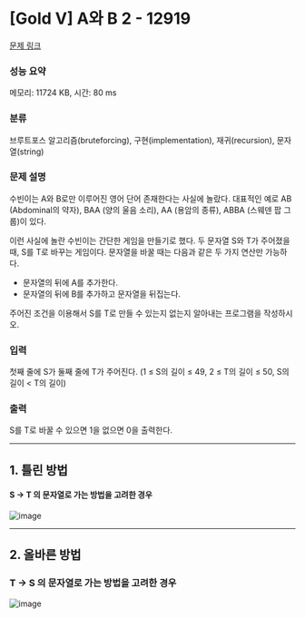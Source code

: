 # [Gold V] A와 B 2 - 12919 

[문제 링크](https://www.acmicpc.net/problem/12919) 

### 성능 요약

메모리: 11724 KB, 시간: 80 ms

### 분류

브루트포스 알고리즘(bruteforcing), 구현(implementation), 재귀(recursion), 문자열(string)

### 문제 설명

<p>수빈이는 A와 B로만 이루어진 영어 단어 존재한다는 사실에 놀랐다. 대표적인 예로 AB (Abdominal의 약자), BAA (양의 울음 소리), AA (용암의 종류), ABBA (스웨덴 팝 그룹)이 있다.</p>

<p>이런 사실에 놀란 수빈이는 간단한 게임을 만들기로 했다. 두 문자열 S와 T가 주어졌을 때, S를 T로 바꾸는 게임이다. 문자열을 바꿀 때는 다음과 같은 두 가지 연산만 가능하다.</p>

<ul>
	<li>문자열의 뒤에 A를 추가한다.</li>
	<li>문자열의 뒤에 B를 추가하고 문자열을 뒤집는다.</li>
</ul>

<p>주어진 조건을 이용해서 S를 T로 만들 수 있는지 없는지 알아내는 프로그램을 작성하시오. </p>

### 입력 

 <p>첫째 줄에 S가 둘째 줄에 T가 주어진다. (1 ≤ S의 길이 ≤ 49, 2 ≤ T의 길이 ≤ 50, S의 길이 < T의 길이)</p>

### 출력 

 <p>S를 T로 바꿀 수 있으면 1을 없으면 0을 출력한다.</p>


***

## 1. 틀린 방법
#### S -> T 의 문자열로 가는 방법을 고려한 경우
![image](https://user-images.githubusercontent.com/81174840/218481236-72e25460-6619-40b7-b5b7-0a96f3bde1ed.png)


***

## 2. 올바른 방법
### T -> S 의 문자열로 가는 방법을 고려한 경우
![image](https://user-images.githubusercontent.com/81174840/218480289-a9b29236-c5c5-4095-ab66-8ddbaa771e85.png)

